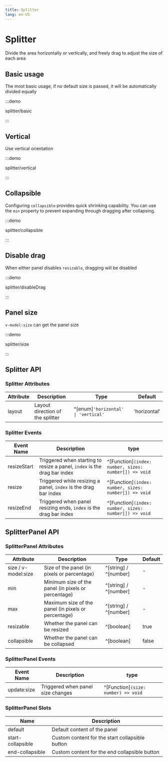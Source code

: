 ```yaml
---
title: Splitter
lang: en-US
---
```


# Splitter

Divide the area horizontally or vertically, and freely drag to adjust the size of each area

## Basic usage

The most basic usage, if no default size is passed, it will be automatically divided equally

:::demo

splitter/basic

:::

## Vertical

Use vertical orientation

:::demo

splitter/vertical

:::

## Collapsible

Configuring `collapsible` provides quick shrinking capability. You can use the `min` property to prevent expanding through dragging after collapsing.

:::demo

splitter/collapsible

:::

## Disable drag

When either panel disables `resizable`, dragging will be disabled

:::demo

splitter/disableDrag

:::

## Panel size

`v-model:size` can get the panel size

:::demo

splitter/size

:::

## Splitter API

### Splitter Attributes

| Attribute | Description                      | Type                                | Default      |
| --------- | -------------------------------- | ----------------------------------- | ------------ |
| layout    | Layout direction of the splitter | ^[enum]`'horizontal' \| 'vertical'` | 'horizontal' |

### Splitter Events

| Event Name  | Description                                                              | type                                                  |
| ----------- | ------------------------------------------------------------------------ | ----------------------------------------------------- |
| resizeStart | Triggered when starting to resize a panel, `index` is the drag bar index | ^[Function]`(index: number, sizes: number[]) => void` |
| resize      | Triggered while resizing a panel, `index` is the drag bar index          | ^[Function]`(index: number, sizes: number[]) => void` |
| resizeEnd   | Triggered when panel resizing ends, `index` is the drag bar index        | ^[Function]`(index: number, sizes: number[]) => void` |

## SplitterPanel API

### SplitterPanel Attributes

| Attribute           | Description                                         | Type                  | Default |
| ------------------- | --------------------------------------------------- | --------------------- | ------- |
| size / v-model:size | Size of the panel (in pixels or percentage)         | ^[string] / ^[number] | -       |
| min                 | Minimum size of the panel (in pixels or percentage) | ^[string] / ^[number] | -       |
| max                 | Maximum size of the panel (in pixels or percentage) | ^[string] / ^[number] | -       |
| resizable           | Whether the panel can be resized                    | ^[boolean]            | true    |
| collapsible         | Whether the panel can be collapsed                  | ^[boolean]            | false   |

### SplitterPanel Events

| Event Name  | Description                       | type                                |
| ----------- | --------------------------------- | ----------------------------------- |
| update:size | Triggered when panel size changes | ^[Function]`(size: number) => void` |

### SplitterPanel Slots

| Name              | Description                                     |
| ----------------- | ----------------------------------------------- |
| default           | Default content of the panel                    |
| start-collapsible | Custom content for the start collapsible button |
| end-collapsible   | Custom content for the end collapsible button   |
